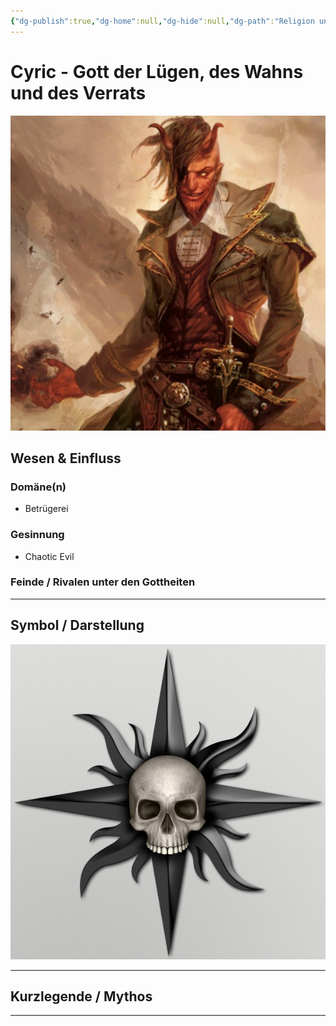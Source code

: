 ```yaml
---
{"dg-publish":true,"dg-home":null,"dg-hide":null,"dg-path":"Religion und Götter/Götter/Cyric","name":"Cyric","alignment":"CE","domäne":["trickery"],"symbol":"White jawless skull on black or purple sunburst","tags":["magic","religion","god"],"permalink":"/religion-und-goetter/goetter/cyric/","dgPassFrontmatter":true}
---
```



# **Cyric** - Gott der Lügen, des Wahns und des Verrats

![Cyric.webp](/img/user/_Bilder/Gods/Cyric/Cyric.webp)

## **Wesen & Einfluss**

### Domäne(n)

- Betrügerei

### Gesinnung

- Chaotic Evil

### Feinde / Rivalen unter den Gottheiten


---

## Symbol / Darstellung

![cyric-12.jpg](/img/user/_Bilder/Gods/Cyric/cyric-12.jpg)

---

## **Kurzlegende / Mythos**




---
